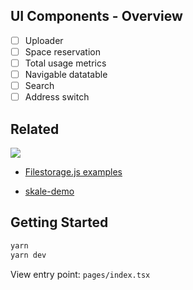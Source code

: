 ## UI Components - Overview

- [ ] Uploader
- [ ] Space reservation 
- [ ] Total usage metrics
- [ ] Navigable datatable
- [ ] Search
- [ ] Address switch

## Related

![](https://lh4.googleusercontent.com/L7QDeVkbeC3ps2OIynXJCspjsrTUJHsEGIdL_0q0IjIVfoztd9T5dnGyEGvvJotH6dBrhr7czgMdpiWrmneYcwpBk8t2GULhl4FxdN2CAw6IkvGcUdGLiAix7uVes0dGR1tGNPC-)

- [Filestorage.js examples](https://docs.skale.network/filestorage.js/1.0.x/) 

- [skale-demo](https://github.com/skalenetwork/skale-demo/tree/master/file-storage)


## Getting Started

```bash
yarn
yarn dev
```

View entry point: `pages/index.tsx`